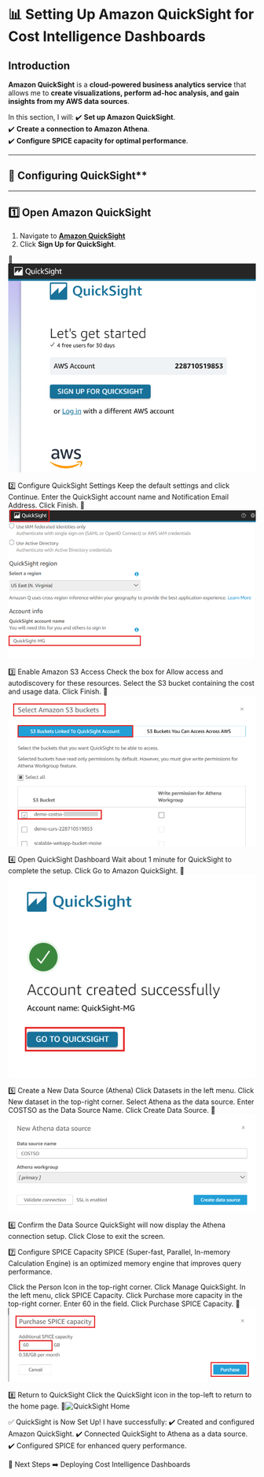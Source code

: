 # 📊 Setting Up Amazon QuickSight for Cost Intelligence Dashboards

## **Introduction**
**Amazon QuickSight** is a **cloud-powered business analytics service** that allows me to **create visualizations, perform ad-hoc analysis, and gain insights from my AWS data sources**.  

In this section, I will:
✔️ **Set up Amazon QuickSight**.  
✔️ **Create a connection to Amazon Athena**.  
✔️ **Configure SPICE capacity for optimal performance**.  

---

## 🚀 Configuring QuickSight**

---

## **1️⃣ Open Amazon QuickSight**
1. Navigate to **[Amazon QuickSight](https://quicksight.aws.amazon.com/)**
2. Click **Sign Up for QuickSight**.

📸 ![Amazon QuickSight Sign Up](../screenshots/quicksight-signup.png)

2️⃣ Configure QuickSight Settings
Keep the default settings and click Continue.
Enter the QuickSight account name and Notification Email Address.
Click Finish.
📸![QuickSight Configuration](../screenshots/quicksight-config.png)

3️⃣ Enable Amazon S3 Access
Check the box for Allow access and autodiscovery for these resources.
Select the S3 bucket containing the cost and usage data.
Click Finish.
📸![QuickSight S3 Access](../screenshots/quicksight-s3-access.png)

4️⃣ Open QuickSight Dashboard
Wait about 1 minute for QuickSight to complete the setup.
Click Go to Amazon QuickSight.
📸![QuickSight Home Page](../screenshots/quicksight-home.png)

5️⃣ Create a New Data Source (Athena)
Click Datasets in the left menu.
Click New dataset in the top-right corner.
Select Athena as the data source.
Enter COSTSO as the Data Source Name.
Click Create Data Source.
📸![QuickSight Create Data Source](../screenshots/quicksight-create-datasource.png)

6️⃣ Confirm the Data Source
QuickSight will now display the Athena connection setup.
Click Close to exit the screen.

7️⃣ Configure SPICE Capacity
SPICE (Super-fast, Parallel, In-memory Calculation Engine) is an optimized memory engine that improves query performance.

Click the Person Icon in the top-right corner.
Click Manage QuickSight.
In the left menu, click SPICE Capacity.
Click Purchase more capacity in the top-right corner.
Enter 60 in the field.
Click Purchase SPICE Capacity.
📸![QuickSight SPICE Configuration](../screenshots/quicksight-spice-config.png)

8️⃣ Return to QuickSight
Click the QuickSight icon in the top-left to return to the home page.
📸![QuickSight Home](../screenshots/quicksight-return-home.png)

✅ QuickSight is Now Set Up!
I have successfully: ✔️ Created and configured Amazon QuickSight.
✔️ Connected QuickSight to Athena as a data source.
✔️ Configured SPICE for enhanced query performance.

🚀 Next Steps
➡️ Deploying Cost Intelligence Dashboards
